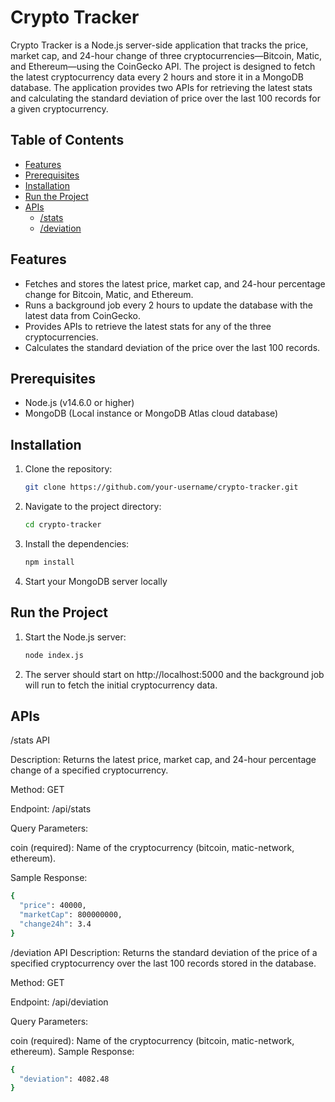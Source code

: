 # Crypto Tracker

Crypto Tracker is a Node.js server-side application that tracks the price, market cap, and 24-hour change of three cryptocurrencies—Bitcoin, Matic, and Ethereum—using the CoinGecko API. The project is designed to fetch the latest cryptocurrency data every 2 hours and store it in a MongoDB database. The application provides two APIs for retrieving the latest stats and calculating the standard deviation of price over the last 100 records for a given cryptocurrency.

## Table of Contents
- [Features](#features)
- [Prerequisites](#prerequisites)
- [Installation](#installation)
- [Run the Project](#run-the-project)
- [APIs](#apis)
  - [/stats](#stats-api)
  - [/deviation](#deviation-api)

## Features
- Fetches and stores the latest price, market cap, and 24-hour percentage change for Bitcoin, Matic, and Ethereum.
- Runs a background job every 2 hours to update the database with the latest data from CoinGecko.
- Provides APIs to retrieve the latest stats for any of the three cryptocurrencies.
- Calculates the standard deviation of the price over the last 100 records.

## Prerequisites
- Node.js (v14.6.0 or higher)
- MongoDB (Local instance or MongoDB Atlas cloud database)

## Installation
1. Clone the repository:
   ```bash
   git clone https://github.com/your-username/crypto-tracker.git

2. Navigate to the project directory:
   ```bash
   cd crypto-tracker
3. Install the dependencies:
   ```bash
   npm install
4. Start your MongoDB server locally

## Run the Project

1. Start the Node.js server:
   ```bash
   node index.js
2. The server should start on http://localhost:5000 and the background job will run to fetch the initial cryptocurrency data.

## APIs
/stats API

Description: Returns the latest price, market cap, and 24-hour percentage change of a specified cryptocurrency.

Method: GET

Endpoint: /api/stats

Query Parameters:

coin (required): Name of the cryptocurrency (bitcoin, matic-network, ethereum).

Sample Response:
```bash
{
  "price": 40000,
  "marketCap": 800000000,
  "change24h": 3.4
}
```

/deviation API
Description: Returns the standard deviation of the price of a specified cryptocurrency over the last 100 records stored in the database.

Method: GET

Endpoint: /api/deviation

Query Parameters:

coin (required): Name of the cryptocurrency (bitcoin, matic-network, ethereum).
Sample Response:
```bash
{
  "deviation": 4082.48
}
```
